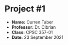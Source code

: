 # Project #1
- **Name:** Curren Taber
- **Professor:** Dr. Cibrian
- **Class:** CPSC 357-01
- **Date:** 23 September 2021
